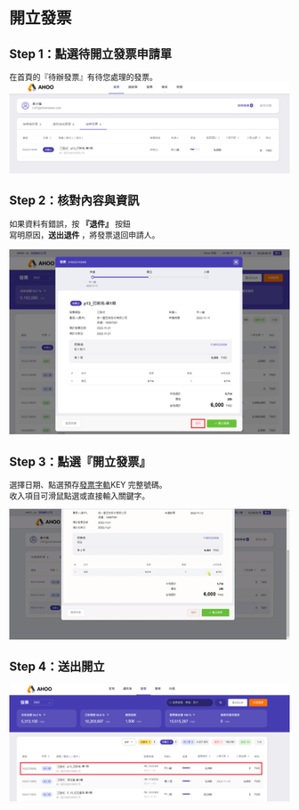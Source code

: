# 開立發票

## Step 1：點選待開立發票申請單

在首頁的『待辦發票』有待您處理的發票。  
![發票開立](./index.png)

## Step 2：核對內容與資訊

如果資料有錯誤，按 **『退件』** 按鈕  
寫明原因，**送出退件** ，將發票退回申請人。

![退件](./invoice-retrieve.png)

## Step 3：點選『開立發票』

選擇日期、點選預存[發票字軌](/finance/finance/invoice-serial-number)KEY 完整號碼。  
收入項目可滑鼠點選或直接輸入關鍵字。

![開立](./pass.gif)

## Step 4：送出開立

![送出](./end.png)

